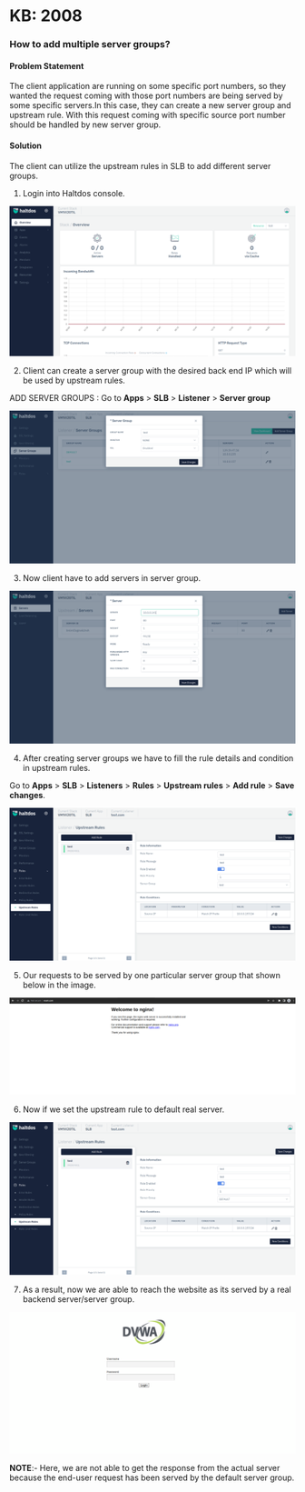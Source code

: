 # KB: 2008

### **How to add multiple server groups?**

#### **Problem Statement**

The client application are running on some specific port numbers, so they wanted the request coming with those port numbers are being served by some specific servers.In this case, they can create a new server group and upstream rule. With this request coming with specific source port number should be handled by new server group.

#### **Solution**

The client can utilize the upstream rules in SLB to add different server groups.

1. Login into Haltdos console.

![](/img/adc/v7/kb/overview_kb_2008_1.png)

2. Client can create a server group with the desired back end IP which will be used by upstream rules.

ADD SERVER GROUPS : Go to **Apps** > **SLB** > **Listener** > **Server group**

![](/img/adc/v7/kb/server_kb_2008_2.png)

3. Now client have to add servers in server group.

![](/img/adc/v7/kb/server_kb_2008_3.png)

4. After creating server groups we have to fill the rule details and condition in upstream rules.

Go to **Apps** > **SLB** > **Listeners** > **Rules** > **Upstream rules** > **Add rule** > **Save changes**.

![](/img/adc/v7/kb/upstream_rule_kb_2008_4.png)

5. Our requests to be served by one particular server group that shown below in the image.

![](/img/adc/v6/kb/adc9.5.png)

6. Now if we set the upstream rule to default real server.

![](/img/adc/v7/kb/upstream_rule_kb_2008_6.png)

7. As a result, now we are able to reach the website as its served by a real backend server/server group.

![](/img/adc/v6/kb/adc9.7.png)

**NOTE**:- Here, we are not able to get the response from the actual server because the end-user request has been served by the default server group.